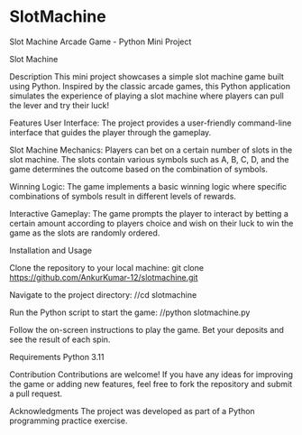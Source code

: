 # SlotMachine
Slot Machine Arcade Game - Python Mini Project

Slot Machine

Description
This mini project showcases a simple slot machine game built using Python. Inspired by the classic arcade games, this Python application simulates the experience of playing a slot machine where players can pull the lever and try their luck!

Features
User Interface: The project provides a user-friendly command-line interface that guides the player through the gameplay.

Slot Machine Mechanics: Players can bet on a certain number of slots in the slot machine. The slots contain various symbols such as A, B, C, D, and the game determines the outcome based on the combination of symbols.

Winning Logic: The game implements a basic winning logic where specific combinations of symbols result in different levels of rewards.

Interactive Gameplay: The game prompts the player to interact by betting a certain amount according to players choice and wish on their luck to win the game as the slots are randomly ordered.

Installation and Usage

Clone the repository to your local machine:
git clone https://github.com/AnkurKumar-12/slotmachine.git

Navigate to the project directory:
//cd slotmachine

Run the Python script to start the game:
//python slotmachine.py

Follow the on-screen instructions to play the game. Bet your deposits and see the result of each spin.

Requirements
Python 3.11 

Contribution
Contributions are welcome! If you have any ideas for improving the game or adding new features, feel free to fork the repository and submit a pull request.

Acknowledgments
The project was developed as part of a Python programming practice exercise.
